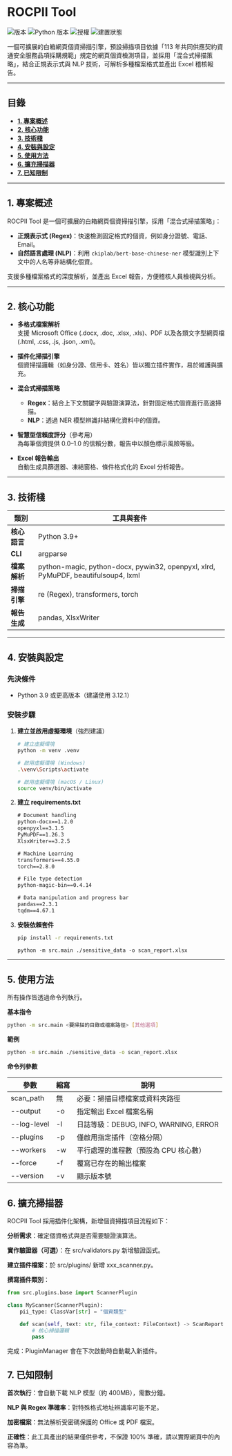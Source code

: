 # ROCPII Tool

![版本](https://img.shields.io/badge/version-1.0.0-blue)
![Python 版本](https://img.shields.io/badge/python-3.9+-brightgreen)
![授權](https://img.shields.io/badge/license-MIT-lightgrey)
![建置狀態](https://img.shields.io/badge/build-passing-success)

一個可擴展的白箱網頁個資掃描引擎，預設掃描項目依據「113 年共同供應契約資通安全服務品項採購規範」規定的網頁個資檢測項目，並採用「混合式掃描策略」，結合正規表示式與 NLP 技術，可解析多種檔案格式並產出 Excel 稽核報告。

---

## **目錄**

* [**1. 專案概述**](#1-專案概述)
* [**2. 核心功能**](#2-核心功能)
* [**3. 技術棧**](#3-技術棧)
* [**4. 安裝與設定**](#4-安裝與設定)
* [**5. 使用方法**](#5-使用方法)
* [**6. 擴充掃描器**](#6-擴充掃描器)
* [**7. 已知限制**](#7-已知限制)

---

## **1. 專案概述**

ROCPII Tool 是一個可擴展的白箱網頁個資掃描引擎，採用「混合式掃描策略」：
- **正規表示式 (Regex)**：快速檢測固定格式的個資，例如身分證號、電話、Email。
- **自然語言處理 (NLP)**：利用 `ckiplab/bert-base-chinese-ner` 模型識別上下文中的人名等非結構化個資。

支援多種檔案格式的深度解析，並產出 Excel 報告，方便稽核人員檢視與分析。

---

## **2. 核心功能**

* **多格式檔案解析**  
  支援 Microsoft Office (.docx, .doc, .xlsx, .xls)、PDF 以及各類文字型網頁檔 (.html, .css, .js, .json, .xml)。

* **插件化掃描引擎**  
  個資掃描邏輯（如身分證、信用卡、姓名）皆以獨立插件實作，易於維護與擴充。

* **混合式掃描策略**  
  - **Regex**：結合上下文關鍵字與驗證演算法，針對固定格式個資進行高速掃描。  
  - **NLP**：透過 NER 模型辨識非結構化資料中的個資。

* **智慧型信賴度評分**（參考用）  
  為每筆個資提供 0.0–1.0 的信賴分數，報告中以顏色標示風險等級。

* **Excel 報告輸出**  
  自動生成具篩選器、凍結窗格、條件格式化的 Excel 分析報告。

---

## **3. 技術棧**

| 類別          | 工具與套件 |
| ------------- | -------- |
| **核心語言** | Python 3.9+ |
| **CLI** | argparse |
| **檔案解析** | python-magic, python-docx, pywin32, openpyxl, xlrd, PyMuPDF, beautifulsoup4, lxml |
| **掃描引擎** | re (Regex), transformers, torch |
| **報告生成** | pandas, XlsxWriter |

---

## **4. 安裝與設定**

### **先決條件**
- Python 3.9 或更高版本（建議使用 3.12.1）

### **安裝步驟**

1. **建立並啟用虛擬環境**（強烈建議）
    ```bash
    # 建立虛擬環境
    python -m venv .venv

    # 啟用虛擬環境 (Windows)
    .\venv\Scripts\activate

    # 啟用虛擬環境 (macOS / Linux)
    source venv/bin/activate
    ```

2. **建立 requirements.txt**
    ```txt
    # Document handling
    python-docx==1.2.0
    openpyxl==3.1.5
    PyMuPDF==1.26.3
    XlsxWriter==3.2.5
    
    # Machine Learning
    transformers==4.55.0
    torch==2.8.0
    
    # File type detection
    python-magic-bin==0.4.14
    
    # Data manipulation and progress bar
    pandas==2.3.1
    tqdm==4.67.1
    ```

3. **安裝依賴套件**
    ```bash
    pip install -r requirements.txt
    ```
    ```
    python -m src.main ./sensitive_data -o scan_report.xlsx
    ```
---

## **5. 使用方法**

所有操作皆透過命令列執行。

**基本指令**
```bash
python -m src.main <要掃描的目錄或檔案路徑> [其他選項]
```
**範例**

```bash
python -m src.main ./sensitive_data -o scan_report.xlsx
```
**命令列參數**

|參數            |縮寫       |說明        |
| ------------- | -------- | --------- |
|scan_path	|無	|必要：掃描目標檔案或資料夾路徑|
|--output	|-o	|指定輸出 Excel 檔案名稱|
|--log-level	|-l	|日誌等級：DEBUG, INFO, WARNING, ERROR|
|--plugins	|-p	|僅啟用指定插件（空格分隔）|
|--workers	|-w	|平行處理的進程數（預設為 CPU 核心數）|
|--force	|-f	|覆寫已存在的輸出檔案|
|--version	|-v	|顯示版本號|

## **6. 擴充掃描器**
ROCPII Tool 採用插件化架構，新增個資掃描項目流程如下：

**分析需求**：確定個資格式與是否需要驗證演算法。

**實作驗證器（可選）**：在 src/validators.py 新增驗證函式。

**建立插件檔案**：於 src/plugins/ 新增 xxx_scanner.py。

**撰寫插件類別**：

```python
from src.plugins.base import ScannerPlugin

class MyScanner(ScannerPlugin):
    pii_type: ClassVar[str] = "個資類型"

    def scan(self, text: str, file_context: FileContext) -> ScanReport:
        # 核心掃描邏輯
        pass
```
完成：PluginManager 會在下次啟動時自動載入新插件。

## **7. 已知限制**
**首次執行**：會自動下載 NLP 模型（約 400MB），需數分鐘。

**NLP 與 Regex 準確率**：對特殊格式地址辨識率可能不足。

**加密檔案**：無法解析受密碼保護的 Office 或 PDF 檔案。

**正確性**：此工具產出的結果僅供參考，不保證 100% 準確，請以實際網頁中的內容為準。
